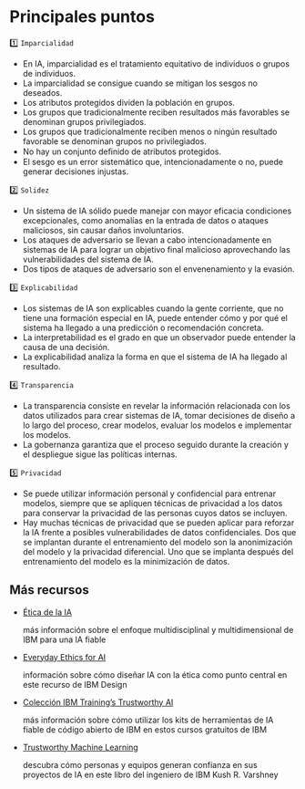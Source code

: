 # Principales puntos

1️⃣ `Imparcialidad`

- En IA, imparcialidad es el tratamiento equitativo de individuos o grupos de individuos.
- La imparcialidad se consigue cuando se mitigan los sesgos no deseados.
- Los atributos protegidos dividen la población en grupos.
- Los grupos que tradicionalmente reciben resultados más favorables se denominan grupos privilegiados.
- Los grupos que tradicionalmente reciben menos o ningún resultado favorable se denominan grupos no privilegiados.
- No hay un conjunto deﬁnido de atributos protegidos.
- El sesgo es un error sistemático que, intencionadamente o no, puede generar decisiones injustas.

2️⃣ `Solidez`

- Un sistema de IA sólido puede manejar con mayor eficacia condiciones excepcionales, como anomalías en la entrada de datos o ataques maliciosos, sin causar daños involuntarios.
- Los ataques de adversario se llevan a cabo intencionadamente en sistemas de IA para lograr un objetivo final malicioso aprovechando las vulnerabilidades del sistema de IA.
- Dos tipos de ataques de adversario son el envenenamiento y la evasión.

3️⃣ `Explicabilidad`

- Los sistemas de IA son explicables cuando la gente corriente, que no tiene una formación especial en IA, puede entender cómo y por qué el sistema ha llegado a una predicción o recomendación concreta.
- La interpretabilidad es el grado en que un observador puede entender la causa de una decisión.
- La explicabilidad analiza la forma en que el sistema de IA ha llegado al resultado.

4️⃣ `Transparencia`

- La transparencia consiste en revelar la información relacionada con los datos utilizados para crear sistemas de IA, tomar decisiones de diseño a lo largo del proceso, crear modelos, evaluar los modelos e implementar los modelos.
- La gobernanza garantiza que el proceso seguido durante la creación y el despliegue sigue las políticas internas.

5️⃣ `Privacidad`

- Se puede utilizar información personal y confidencial para entrenar modelos, siempre que se apliquen técnicas de privacidad a los datos para conservar la privacidad de las personas cuyos datos se incluyen.
- Hay muchas técnicas de privacidad que se pueden aplicar para reforzar la IA frente a posibles vulnerabilidades de datos confidenciales. Dos que se implantan durante el entrenamiento del modelo son la anonimización del modelo y la privacidad diferencial. Uno que se implanta después del entrenamiento del modelo es la minimización de datos.

## Más recursos

- [Ética de la IA](https://www.ibm.com/impact/ai-ethics) 
    
    más información sobre el enfoque multidisciplinal y multidimensional de IBM para una IA fiable
    
- [Everyday Ethics for AI](https://www.ibm.com/design/ai/ethics/everyday-ethics/) 
    
    información sobre cómo diseñar IA con la ética como punto central en este recurso de IBM Design
    
- [Colección IBM Training’s Trustworthy AI](https://www.ibm.com/training/collection/trustworthy-ai-378) 
    
    más información sobre cómo utilizar los kits de herramientas de IA fiable de código abierto de IBM en estos cursos gratuitos de IBM
    
- [Trustworthy Machine Learning](http://www.trustworthymachinelearning.com/) 
    
    descubra cómo personas y equipos generan confianza en sus proyectos de IA en este libro del ingeniero de IBM Kush R. Varshney
